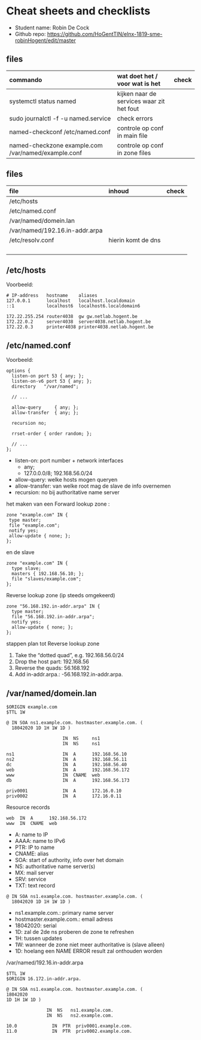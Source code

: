 # Cheat sheets and checklists

- Student name: Robin De Cock
- Github repo: https://github.com/HoGentTIN/elnx-1819-sme-robinHogent/edit/master

## files

| commando               |  wat doet het / voor wat is het | check |
| :---                | :---    |:---       |
|systemctl status named| kijken naar de services waar zit het fout ||
|sudo journalctl -f -u named.service | check errors||
|named-checkconf /etc/named.conf | controle op conf in main file||
|named-checkzone example.com /var/named/example.conf |controle op conf in zone files||


## files

| file               |  inhoud | check |
| :---                | :---    |:---       |
|/etc/hosts|||
|/etc/named.conf|||
|/var/named/domein.lan|||
|/var/named/192.16.in-addr.arpa|||
|/etc/resolv.conf| hierin komt de dns||
||||
||||
||||
||||



## /etc/hosts

Voorbeeld:
```
# IP-address   hostname    aliases
127.0.0.1      localhost   localhost.localdomain
::1            localhost6  localhost6.localdomain6

172.22.255.254 router4038  gw gw.netlab.hogent.be
172.22.0.2     server4038  server4038.netlab.hogent.be
172.22.0.3     printer4038 printer4038.netlab.hogent.be
```

## /etc/named.conf

Voorbeeld:
```
options {
  listen-on port 53 { any; };
  listen-on-v6 port 53 { any; };
  directory   "/var/named";

  // ...

  allow-query     { any; };
  allow-transfer  { any; };

  recursion no;

  rrset-order { order random; };

  // ...
};
```

- listen-on: port number + network interfaces
   - any;
   - 127.0.0.0/8; 192.168.56.0/24
- allow-query: welke hosts mogen queryen
- allow-transfer: van welke root mag de slave de info overnemen
 - recursion: no bij authoritative name server
 
 het maken van een Forward lookup zone : 
 ```
 zone "example.com" IN {
  type master;
  file "example.com";
  notify yes;
  allow-update { none; };
};
```

en de slave

```
zone "example.com" IN {
  type slave;
  masters { 192.168.56.10; };
  file "slaves/example.com";
};
```

Reverse lookup zone (ip steeds omgekeerd)
```
zone "56.168.192.in-addr.arpa" IN {
  type master;
  file "56.168.192.in-addr.arpa";
  notify yes;
  allow-update { none; };
};
```

stappen plan tot Reverse lookup zone
1. Take the “dotted quad”, e.g. 192.168.56.0/24
2. Drop the host part: 192.168.56
3. Reverse the quads: 56.168.192
4. Add in-addr.arpa.:
   -56.168.192.in-addr.arpa.


## /var/named/domein.lan

```
$ORIGIN example.com
$TTL 1W

@ IN SOA ns1.example.com. hostmaster.example.com. (
  18042020 1D 1H 1W 1D )

                     IN  NS     ns1
                     IN  NS     ns1

ns1                  IN  A      192.168.56.10
ns2                  IN  A      192.168.56.11
dc                   IN  A      192.168.56.40
web                  IN  A      192.168.56.172
www                  IN  CNAME  web
db                   IN  A      192.168.56.173

priv0001             IN  A      172.16.0.10
priv0002             IN  A      172.16.0.11
```

Resource records

```
web  IN  A      192.168.56.172
www  IN  CNAME  web
```

- A: name to IP
- AAAA: name to IPv6
- PTR: IP to name
- CNAME: alias
- SOA: start of authority, info over het domain
- NS: authoritative name server(s)
- MX: mail server
- SRV: service
- TXT: text record

```
@ IN SOA ns1.example.com. hostmaster.example.com. (
  18042020 1D 1H 1W 1D )
  ```
- ns1.example.com.: primary name server
- hostmaster.example.com.: email adress
- 18042020: serial
- 1D: zal de 2de ns proberen de zone te refreshen
- 1H: tussen updates
- 1W: wanneer de zone niet meer authoritative is (slave alleen)
- 1D: hoelang een NAME ERROR result zal onthouden worden

/var/named/192.16.in-addr.arpa
  ```
$TTL 1W
$ORIGIN 16.172.in-addr.arpa.

@ IN SOA ns1.example.com. hostmaster.example.com. (
  18042020
  1D 1H 1W 1D )

                 IN  NS   ns1.example.com.
                 IN  NS   ns2.example.com.

10.0             IN  PTR  priv0001.example.com.
11.0             IN  PTR  priv0002.example.com.
  ```
